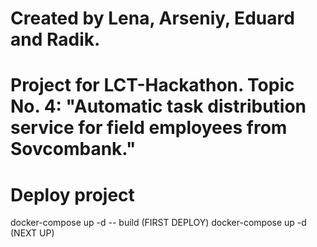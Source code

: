 # Created by Lena, Arseniy, Eduard and Radik.
# Project for LCT-Hackathon. Topic No. 4: "Automatic task distribution service for field employees from Sovcombank." 

# Deploy project
docker-compose up -d -- build     (FIRST DEPLOY)
docker-compose up -d              (NEXT UP)

